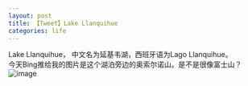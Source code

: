 ```yaml
---
layout: post
title: 【Tweet】Lake Llanquihue
categories: life
---
```

Lake Llanquihue， 中文名为延基韦湖，西班牙语为Lago Llanquihue。  
今天Bing推给我的图片是这个湖泊旁边的奥索尔诺山。是不是很像富士山？
![image](https://www.bing.com/th/id/ABTD89A4D74D433B32BFD02F7076992F801590636B5D56D0C4FAD292F7245C2FECA?qlt=90&dpr=1.25&pid=InlineBlock)
